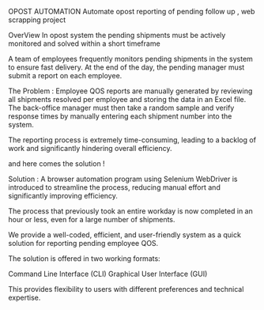 OPOST AUTOMATION
Automate opost reporting of pending follow up , web scrapping project

OverView
In opost system the pending shipments must be actively monitored and solved within a short timeframe

A team of employees frequently monitors pending shipments in the system to ensure fast delivery. At the end of the day, the pending manager must submit a report on each employee.

The Problem :
Employee QOS reports are manually generated by reviewing all shipments resolved per employee and storing the data in an Excel file. The back-office manager must then take a random sample and verify response times by manually entering each shipment number into the system.

The reporting process is extremely time-consuming, leading to a backlog of work and significantly hindering overall efficiency.

and here comes the solution !

Solution :
A browser automation program using Selenium WebDriver is introduced to streamline the process, reducing manual effort and significantly improving efficiency.

The process that previously took an entire workday is now completed in an hour or less, even for a large number of shipments.

We provide a well-coded, efficient, and user-friendly system as a quick solution for reporting pending employee QOS.

The solution is offered in two working formats:

Command Line Interface (CLI)
Graphical User Interface (GUI)

This provides flexibility to users with different preferences and technical expertise.
